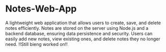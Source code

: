 # Notes-Web-App
A lightweight web application that allows users to create, save, and delete notes efficiently. Notes are stored on the server using Node.js and a backend database, ensuring data persistence and security. Users can easily add new notes, view existing ones, and delete notes they no longer need. 
!!Still bieng worked on!!
